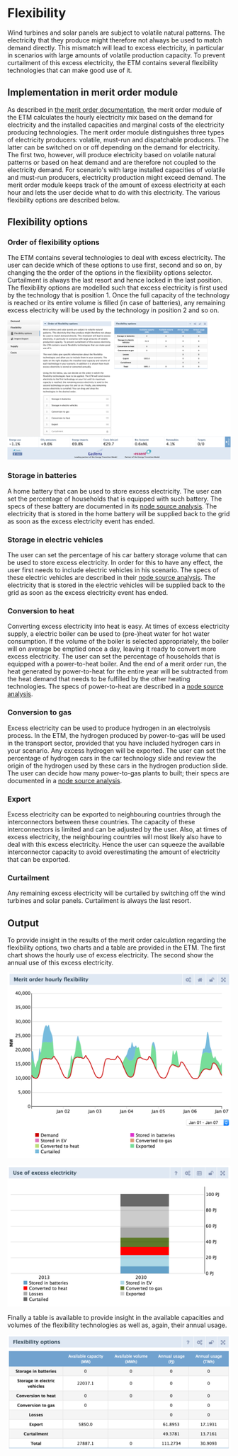 # Flexibility

Wind turbines and solar panels are subject to volatile natural patterns. The electricity that they produce might therefore not always be used to match demand directly. This mismatch will lead to excess electricity, in particular in scenarios with large amounts of volatile production capacity. To prevent curtailment of this excess electricity, the ETM contains several flexibility technologies that can make good use of it.

## Implementation in merit order module

As described in [the merit order documentation](merit_order.md), the merit order module of the ETM calculates the hourly electricity mix based on the demand for electricity and the installed capacities and marginal costs of the electricity producing technologies. The merit order module distinguishes three types of electricity producers: volatile, must-run and dispatchable producers. The latter can be switched on or off depending on the demand for electricity. The first two, however, will produce electricity based on volatile natural patterns or based on heat demand and are therefore not coupled to the electricity demand. For scenario's with large installed capacities of volatile and must-run producers, electricity production might exceed demand. The merit order module keeps track of the amount of excess electricity at each hour and lets the user decide what to do with this electricity. The various flexibility options are described below.

## Flexibility options

### Order of flexibility options

The ETM contains several technologies to deal with excess electricity. The user can decide which of these options to use first, second and so on, by changing the the order of the options in the flexibility options selector. Curtailment is always the last resort and hence locked in the last position. The flexibility options are modelled such that excess electricity is first used by the technology that is position 1. Once the full capacity of the technology is reached or its entire volume is filled (in case of batteries), any remaining excess electricity will be used by the technology in position 2 and so on.

![Figure 1: Flexibility options selector](../images/20160809-screenshot-flex-options.png)

### Storage in batteries
A home battery that can be used to store excess electricity. The user can set the percentage of households that is equipped with such battery. The specs of these battery are documented in its [node source analysis](https://github.com/quintel/etdataset-public/blob/master/nodes_source_analyses/households/households_flexibility_p2p_electricity.converter.xlsx). The electricity that is stored in the home battery will be supplied back to the grid as soon as the excess electricity event has ended.

### Storage in electric vehicles
The user can set the percentage of his car battery storage volume that can be used to store excess electricity. In order for this to have any effect, the user first needs to include electric vehicles in his scenario. The specs of these electric vehicles are described in their [node source analysis](https://github.com/quintel/etdataset-public/blob/master/nodes_source_analyses/transport/transport_car_using_electricity.converter.xlsx). The electricity that is stored in the electric vehicles will be supplied back to the grid as soon as the excess electricity event has ended.

### Conversion to heat
Converting excess electricity into heat is easy. At times of excess electricity supply, a electric boiler can be used to (pre-)heat water for hot water consumption. If the volume of the boiler is selected appropriately, the boiler will on average be emptied once a day, leaving it ready to convert more excess electricity. The user can set the percentage of households that is equipped with a power-to-heat boiler. And the end of a merit order run, the heat generated by power-to-heat for the entire year will be subtracted from the heat demand that needs to be fulfilled by the other heating technologies. The specs of power-to-heat are described in a [node source analysis](https://github.com/quintel/etdataset-public/blob/master/nodes_source_analyses/households/households_flexibility_p2h_electricity.converter.xlsx).

### Conversion to gas
Excess electricity can be used to produce hydrogen in an electrolysis process. In the ETM, the hydrogen produced by power-to-gas will be used in the transport sector, provided that you have included hydrogen cars in your scenario. Any excess hydrogen will be exported. The user can set the percentage of hydrogen cars in the car technology slide and review the origin of the hydrogen used by these cars in the hydrogen production slide. The user can decide how many power-to-gas plants to built; their specs are documented in a [node source analysis](https://github.com/quintel/etdataset-public/blob/master/nodes_source_analyses/energy/energy_flexibility_p2g_electricity.converter.xlsx).

### Export
Excess electricity can be exported to neighbouring countries through the interconnectors between these countries. The capacity of these interconnectors is limited and can be adjusted by the user. Also, at times of excess electricity, the neighbouring countries will most likely also have to deal with this excess electricity. Hence the user can squeeze the available interconnector capacity to avoid overestimating the amount of electricity that can be exported.

### Curtailment
Any remaining excess electricity will be curtailed by switching off the wind turbines and solar panels. Curtailment is always the last resort.

## Output

To provide insight in the results of the merit order calculation regarding the flexibility options, two charts and a table are provided in the ETM. The first chart shows the hourly use of excess electricity. The second show the annual use of this excess electricity.

![Figure 2: Merit Order hourly flexbility chart](../images/20160810-screenshot-hourly-flex.png)

![Figure 3: Merit Order use of excess electricity chart](../images/20160810-screenshot-excess-el.png)

Finally a table is available to provide insight in the available capacities and volumes of the flexibility technologies as well as, again, their annual usage.

![Figure 4: Merit Order flexibility options table](../images/20160810-screenshot-flex-options.png)